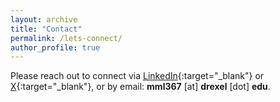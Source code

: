 ```yaml
---
layout: archive
title: "Contact"
permalink: /lets-connect/
author_profile: true
---
```



Please reach out to connect via [LinkedIn](https://www.linkedin.com/in/marymlucas/){:target="_blank"} or [X](https://twitter.com/mary_m_lucas){:target="_blank"}, or by email: **mml367** [at] **drexel** [dot] **edu**.